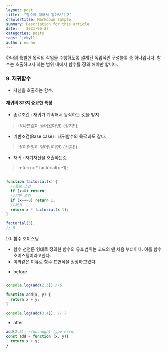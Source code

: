 ```yaml
---
layout: post
title:  "함수에 대해서 알아보기_2"
crawlertitle: Markdown sample
summary: Description for this article
date:    2021-06-27
categories: posts
tags: 'jekyll'
author: eunho
---
```



하나의 특별한 목적의 작업을 수행하도록 설계된 독립적인 구성블록 중 하나입니다.
함수는 호출하고자 하는 범위 내에서 함수를 정의 해야만 합니다.

### 9. 재귀함수

- 자신을 호출하는 함수.
  

#### 재귀의 3가지 중요한 특성
- 종료조건 : 재귀가 계속해서 동작하는 것을 방지 
> if(나쁜값이 들어왔다면) {정지!!};

- 기반조건(Base case) : 재귀함수의 목적과도 같다.
> if(이런일이 일어난다면) {성공!!}

- 재귀 : 자기자신을 호출하는것
> return x * factorial(x -1);


```javascript

function factorial(x) {
  //종료 조건
  if (x<0) return;
  //기반 조건
  if (x===0) return 1;
  //재귀
  return x * factorial(x-1);
}

factorial(3);
// 6
```
10. 함수 호이스팅
- 함수 선언문 형태로 정의한 함수의 유효범위는 코드의 맨 처음 부터이다. 이를 함수 호이스팅이라고한다.
- 이와같은 이유로 함수 표현식을 권장하고있다.

* before

```javascript

console.log(add(2,3)) //5

function add(x, y) {
  return x + y;
}

console.log(add(3,4)); // 7

```

* after

```javascript
add(2,3); //uncaught type error
const add = function (x, y){
  return x + y;
}
```